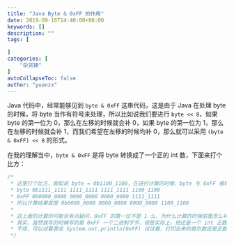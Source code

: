 ```yaml
---
title: "Java Byte & 0xFF 的作用"
date: 2019-09-16T14:40:00+08:00
keywords: []
description: ""
tags: [

]
categories: [
    "杂货铺"
]
autoCollapseToc: false
author: "yuanzx"
---
```


Java 代码中，经常能够见到 `byte & 0xFF` 这串代码，这是由于 Java 在处理 byte 的时候，将 byte 当作有符号来处理，所以比如说我们要进行 `byte << 8`，如果 byte 的第一位为 0，那么在左移的时候就会补 0，如果 byte 的第一位为 1，那么在左移的时候就会补 1，而我们希望在左移的时候均补 0，那么就可以采用 `(byte & 0xFF) << 8` 的形式。

在我的理解当中，`byte & 0xFF` 是将 byte 转换成了一个正的 int 数，下面来打个比方：

```java
/*
 * 这里打个比方，假如说 byte = 0b1100_1100，在进行计算的时候，byte 与 0xFF 被转换成了 int 进行计算
 * byte 0b1111_1111 1111_1111 1111_1111 1100_1100
 * 0xFF 0b0000_0000 0000_0000 0000_0000 1111_1111
 * 所以计算结果就是 0b0000_0000 0000_0000 0000_0000 1100_1100
 *
 * 这上面的计算你可能会有点疑问，0xFF 的第一位不是 1 么，为什么计算的时候前面怎么补的是 0，
 * 其实，虽然我写的时候写的是 0xFF 一个二进制字节，但是实际上，他还是一个 int 正数，如果
 * 不信，可以试着答应 System.out.println(0xFF) 试试看，打印出来的是负数还是正数。
 */
```

